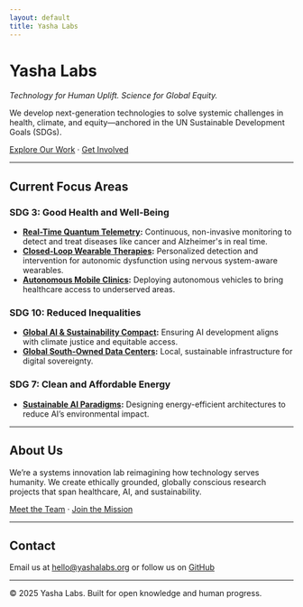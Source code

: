 ```yaml
---
layout: default
title: Yasha Labs
---
```


# Yasha Labs

*Technology for Human Uplift. Science for Global Equity.*

We develop next-generation technologies to solve systemic challenges in health, climate, and equity—anchored in the UN Sustainable Development Goals (SDGs).

[Explore Our Work](./projects) · [Get Involved](./get-involved)

---

## Current Focus Areas

### SDG 3: Good Health and Well-Being
- **[Real-Time Quantum Telemetry](./projects/quantum-telemetry):** Continuous, non-invasive monitoring to detect and treat diseases like cancer and Alzheimer's in real time.
- **[Closed-Loop Wearable Therapies](./projects/autonomic-dysfunction):** Personalized detection and intervention for autonomic dysfunction using nervous system-aware wearables.
- **[Autonomous Mobile Clinics](./projects/mobile-health):** Deploying autonomous vehicles to bring healthcare access to underserved areas.

### SDG 10: Reduced Inequalities
- **[Global AI & Sustainability Compact](./projects/global-ai):** Ensuring AI development aligns with climate justice and equitable access.
- **[Global South-Owned Data Centers](./projects/data-centers):** Local, sustainable infrastructure for digital sovereignty.

### SDG 7: Clean and Affordable Energy
- **[Sustainable AI Paradigms](./projects/sustainable-ai):** Designing energy-efficient architectures to reduce AI’s environmental impact.

---

## About Us

We’re a systems innovation lab reimagining how technology serves humanity. We create ethically grounded, globally conscious research projects that span healthcare, AI, and sustainability.

[Meet the Team](./about) · [Join the Mission](./get-involved)

---

## Contact
Email us at [hello@yashalabs.org](mailto:hello@yashalabs.org) or follow us on [GitHub](https://github.com/Yasha-Labs)

---

© 2025 Yasha Labs. Built for open knowledge and human progress.
